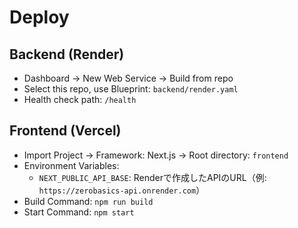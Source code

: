 # Deploy

## Backend (Render)
- Dashboard → New Web Service → Build from repo
- Select this repo, use Blueprint: `backend/render.yaml`
- Health check path: `/health`

## Frontend (Vercel)
- Import Project → Framework: Next.js → Root directory: `frontend`
- Environment Variables:
  - `NEXT_PUBLIC_API_BASE`: Renderで作成したAPIのURL（例: `https://zerobasics-api.onrender.com`）
- Build Command: `npm run build`
- Start Command: `npm start`
